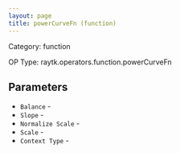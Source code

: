 ```yaml
---
layout: page
title: powerCurveFn (function)
---
```


Category: function

OP Type: raytk.operators.function.powerCurveFn

## Parameters

* `Balance` - 
* `Slope` - 
* `Normalize Scale` - 
* `Scale` - 
* `Context Type` -
